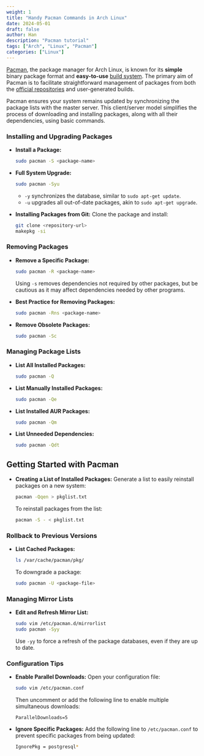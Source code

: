 ```yaml
---
weight: 1
title: "Handy Pacman Commands in Arch Linux"
date: 2024-05-01
draft: false
author: Han
description: "Pacman tutorial"
tags: ["Arch", "Linux", "Pacman"]
categories: ["Linux"]
---
```


[Pacman](https://archlinux.org/pacman/), the package manager for Arch Linux, is known for its **simple** binary package format and **easy-to-use** [build system](https://wiki.archlinux.org/title/Arch_build_system "Arch build system"). The primary aim of Pacman is to facilitate straightforward management of packages from both the [official repositories](https://wiki.archlinux.org/title/Official_repositories "Official repositories") and user-generated builds.

Pacman ensures your system remains updated by synchronizing the package lists with the master server. This client/server model simplifies the process of downloading and installing packages, along with all their dependencies, using basic commands.

### Installing and Upgrading Packages
- **Install a Package:**
  ```bash
  sudo pacman -S <package-name>
  ```

- **Full System Upgrade:**
  ```bash
  sudo pacman -Syu
  ```
  - `-y` synchronizes the database, similar to `sudo apt-get update`.
  - `-u` upgrades all out-of-date packages, akin to `sudo apt-get upgrade`.

- **Installing Packages from Git:**
  Clone the package and install:
  ```bash
  git clone <repository-url>
  makepkg -si
  ```

### Removing Packages
- **Remove a Specific Package:**
  ```bash
  sudo pacman -R <package-name>
  ```
  Using `-s` removes dependencies not required by other packages, but be cautious as it may affect dependencies needed by other programs.

- **Best Practice for Removing Packages:**
  ```bash
  sudo pacman -Rns <package-name>
  ```

- **Remove Obsolete Packages:**
  ```bash
  sudo pacman -Sc
  ```

### Managing Package Lists
- **List All Installed Packages:**
  ```bash
  sudo pacman -Q
  ```

- **List Manually Installed Packages:**
  ```bash
  sudo pacman -Qe
  ```

- **List Installed AUR Packages:**
  ```bash
  sudo pacman -Qm
  ```

- **List Unneeded Dependencies:**
  ```bash
  sudo pacman -Qdt
  ```

## Getting Started with Pacman

- **Creating a List of Installed Packages:**
  Generate a list to easily reinstall packages on a new system:
  ```bash
  pacman -Qqen > pkglist.txt
  ```

  To reinstall packages from the list:
  ```bash
  pacman -S - < pkglist.txt
  ```


### Rollback to Previous Versions
- **List Cached Packages:**
  ```bash
  ls /var/cache/pacman/pkg/
  ```

  To downgrade a package:
  ```bash
  sudo pacman -U <package-file>
  ```

### Managing Mirror Lists
- **Edit and Refresh Mirror List:**
  ```bash
  sudo vim /etc/pacman.d/mirrorlist
  sudo pacman -Syy
  ```
  Use `-yy` to force a refresh of the package databases, even if they are up to date.


### Configuration Tips
- **Enable Parallel Downloads:**
  Open your configuration file:
  ```bash
  sudo vim /etc/pacman.conf
  ```
  Then uncomment or add the following line to enable multiple simultaneous downloads:
  ```
  ParallelDownloads=5
  ```
- **Ignore Specific Packages:**
  Add the following line to `/etc/pacman.conf` to prevent specific packages from being updated:
  ```bash
  IgnorePkg = postgresql*
  ```


